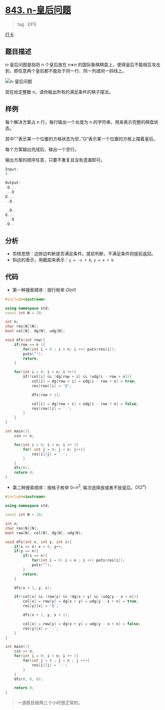 # [843. n-皇后问题](https://www.acwing.com/problem/content/845/)

> tag : DFS

[打卡](https://www.acwing.com/activity/content/problem/content/906/1/)

## 题目描述

n-皇后问题是指将 n 个皇后放在 n∗n 的国际象棋棋盘上，使得皇后不能相互攻击到，即任意两个皇后都不能处于同一行、同一列或同一斜线上。

![n-皇后问题](https://cdn.acwing.com/media/article/image/2019/06/08/19_860e00c489-1_597ec77c49-8-queens.png)

现在给定整数 n，请你输出所有的满足条件的棋子摆法。

## 样例

每个解决方案占 n 行，每行输出一个长度为 n 的字符串，用来表示完整的棋盘状态。

其中”.”表示某一个位置的方格状态为空，”Q”表示某一个位置的方格上摆着皇后。

每个方案输出完成后，输出一个空行。

输出方案的顺序任意，只要不重复且没有遗漏即可。

```c++
Input:
4

Output:
.Q..
...Q
Q...
..Q.

..Q.
Q...
...Q
.Q..
```

## 分析

- 剪枝思想：边排边判断是否满足条件。提前判断，不满足条件则提前返回。
- 斜边的表示，用截距来表示：`y = -x + b`, `y = x + b`

## 代码

- 第一种搜索顺序：按行枚举 $O(n!)$

```c++
#include<iostream>

using namespace std;
const int N = 20;

int n;
char res[N][N];
bool col[N], dg[N], udg[N];

void dfs(int row){
    if(row == n ){
        for(int i = 0 ; i < n; i ++) puts(res[i]);
        puts("");
        return;
    }

    for(int i = 0; i < n; i ++){
        if(!col[i] && !dg[row + i] && !udg[i - row + n]){
            col[i] = dg[row + i] = udg[i - row + n] = true;
            res[row][i] = 'Q';

            dfs(row + 1);

            col[i] = dg[row + i] = udg[i - row + n] = false;
            res[row][i] = '.';
        }
    }
}

int main(){
    cin >> n;

    for(int i = 0; i < n; i ++ ){
        for( int j = 0; j < n; j++){
            res[i][j] = '.';
        }
    }
    dfs(0);
    return 0;
}
```

- 第二种搜索顺序：按格子枚举 0~$n^2$, 每次选择放或者不放皇后。$O(2^n)$

```c++
#include<iostream>

using namespace std;

const int N = 10;

int n;
char res[N][N];
bool row[N], col[N], dg[N], udg[N];

void dfs(int x, int y, int s){
    if(x == n) x = 0, y++;
    if(y == n){
        if(s == n){
            for(int i = 0; i < n ; i ++) puts(res[i]);
            puts("");
        }
        return;
    }

    dfs(x + 1, y, s);

    if(!col[x] && !row[y] && !dg[x + y] && !udg[y - x + n]){
        col[x] = row[y] = dg[x + y] = udg[y - x + n] = true;
        res[y][x] = 'Q';

        dfs(x + 1, y, s + 1);

        col[x] = row[y] = dg[x + y] = udg[y - x + n] = false;
        res[y][x] = '.';
    }
}

int main(){
    cin >> n;
    for(int i = 0; i < n; i ++ ){
        for(int j = 0 ; j < n ; j ++){
            res[i][j] = '.';
        }
    }
    dfs(0, 0, 0);

    return 0;
}
```

> 一道题目做两三个小时很正常的。
